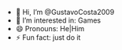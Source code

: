 - 👋 Hi, I’m @GustavoCosta2009
- 👀 I’m interested in: Games
- 😄 Pronouns: He|Him
- ⚡ Fun fact: just do it

<!---
GustavoCosta2009/GustavoCosta2009 is a ✨ special ✨ repository because its `README.md` (this file) appears on your GitHub profile.
You can click the Preview link to take a look at your changes.
--->
